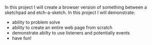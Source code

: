 In this project I will create a browser version of something between a sketchpad
and etch-a-sketch. In this project I will demonstrate: 

- ability to problem solve
- ability to create an entire web page from scratch
- demonstrate abilty to use listeners and potentially events
- have fun!